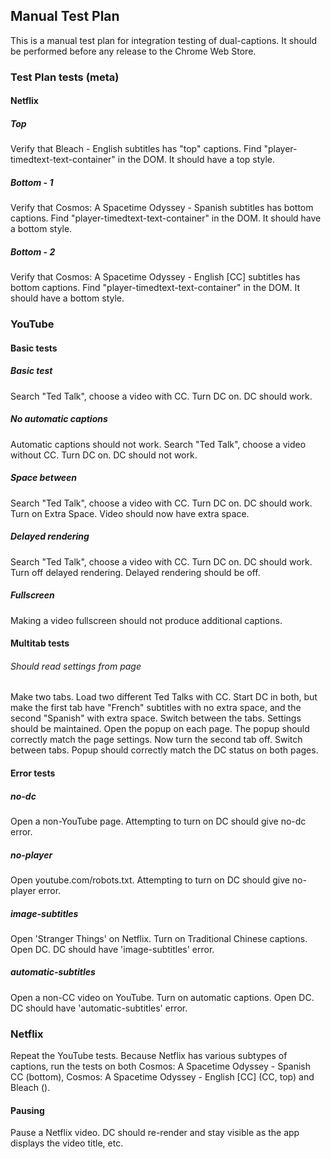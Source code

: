 ## Manual Test Plan
This is a manual test plan for integration testing of dual-captions. It should be performed before any release to the Chrome Web Store.

### Test Plan tests (meta)
#### Netflix 
##### Top
Verify that Bleach - English subtitles has "top" captions. Find "player-timedtext-text-container" in the DOM. It should have a top style.
##### Bottom - 1
Verify that Cosmos: A Spacetime Odyssey - Spanish subtitles has bottom captions. Find "player-timedtext-text-container" in the DOM. It should have a bottom style.
##### Bottom - 2
Verify that Cosmos: A Spacetime Odyssey - English \[CC\] subtitles has bottom captions. Find "player-timedtext-text-container" in the DOM. It should have a bottom style.

### YouTube
#### Basic tests
##### Basic test
Search "Ted Talk", choose a video with CC. Turn DC on. DC should work.

##### No automatic captions
Automatic captions should not work. Search "Ted Talk", choose a video without CC. Turn DC on. DC should not work.

##### Space between
Search "Ted Talk", choose a video with CC. Turn DC on. DC should work. Turn on Extra Space. Video should now have extra space.

##### Delayed rendering
Search "Ted Talk", choose a video with CC. Turn DC on. DC should work. Turn off delayed rendering. Delayed rendering should be off.

##### Fullscreen
Making a video fullscreen should not produce additional captions.

#### Multitab tests
###### Should read settings from page
Make two tabs. Load two different Ted Talks with CC. Start DC in both, but make the first tab have "French" subtitles with no extra space, and the second "Spanish" with extra space. Switch between the tabs. Settings should be maintained. Open the popup on each page. The popup should correctly match the page settings. Now turn the second tab off. Switch between tabs. Popup should correctly match the DC status on both pages.

#### Error tests
##### no-dc
Open a non-YouTube page. Attempting to turn on DC should give no-dc error.

##### no-player
Open youtube.com/robots.txt. Attempting to turn on DC should give no-player error.

##### image-subtitles
Open 'Stranger Things' on Netflix. Turn on Traditional Chinese captions. Open DC. DC should have 'image-subtitles' error.

##### automatic-subtitles
Open a non-CC video on YouTube. Turn on automatic captions. Open DC. DC should have 'automatic-subtitles' error.

### Netflix
Repeat the YouTube tests. Because Netflix has various subtypes of captions, run the tests on both Cosmos: A Spacetime Odyssey - Spanish CC (bottom), Cosmos: A Spacetime Odyssey - English \[CC\] (CC, top) and Bleach ().

#### Pausing
Pause a Netflix video. DC should re-render and stay visible as the app displays the video title, etc.
